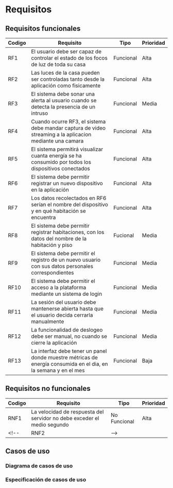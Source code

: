 # Requisitos

## Requisitos funcionales

| Codigo | Requisito | Tipo | Prioridad |
| --- | ------- | ---- | --------- |
| RF1 | El usuario debe ser capaz de controlar el estado de los focos de luz de toda su casa | Funcional | Alta |
| RF2 | Las luces de la casa pueden ser controladas tanto desde la aplicación como fisicamente | Funcional | Alta |
| RF3 | El sistema debe sonar una alerta al usuario cuando se detecta la presencia de un intruso | Funcional | Media |
| RF4 | Cuando ocurre RF3, el sistema debe mandar captura de video streaming a la aplicacion mediante una camara | Funcional | Alta |
| RF5 | El sistema permitirá visualizar cuanta energía se ha consumido por todos los dispositivos conectados | Funcional | Alta |
| RF6 | El sistema debe permitir registrar un nuevo dispositivo en la aplicación | Funcional | Alta |
| RF7 | Los datos recolectados en RF6 serían el nombre del dispositivo y en qué habitación se encuentra | Funcional | Alta |
| RF8 | El sistema debe permitir registrar habitaciones, con los datos del nombre de la habitación y piso | Fucional | Media |
| RF9 | El sistema debe permitir el registro de un nuevo usuario con sus datos personales correspondientes | Funcional | Media |
| RF10 | El sistema debe permitir el acceso a la plataforma mediante un sistema de login | Funcional | Media |
| RF11 | La sesión del usuario debe mantenerse abierta hasta que el usuario decida cerrarla manualmente | Funcional | Media |
| RF12 | La funcionalidad de deslogeo debe ser manual, no cuando se cierre la aplicación | Funcional | Media |
| RF13 | La interfaz debe tener un panel donde muestre métricas de energía consumida en el dia, en la semana y en el mes | Funcional | Baja |

## Requisitos no funcionales

| Codigo | Requisito | Tipo | Prioridad |
| --- | ------- | ---- | --------- |
| RNF1 | La velocidad de respuesta del servidor no debe exceder el medio segundo | No Funcional | Alta |
<!-- | RNF2 |  -->

## Casos de uso

### Diagrama de casos de uso

### Especificación de casos de uso